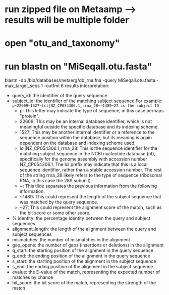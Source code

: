 # run zipped file on Metaamp --> results will be multiple folder
# open "otu_and_taxonomy"
# run blastn on "MiSeqall.otu.fasta" 
blastn -db /bio/databases/metaerg/db_rna.fna -query MiSeqall.otu.fasta -max_target_seqs 1 -outfmt 6 
results interpretation:
*	query_id: the identifier of the query sequence
*	subject_id: the identifier of the matching subject sequence
For example: `p~22609~1527~lcl|NZ_CP054306.1_rrna_28~~1489~27 is the subject ID`
    *	p: This letter may indicate the type of sequence, in this case perhaps "protein".
    *	22609: This may be an internal database identifier, which is not meaningful outside the specific database and its indexing scheme.
    *	1527: This may be another internal identifier or a reference to the sequence position within the database, but its meaning is again dependent on the database and indexing scheme used.
    *	lcl|NZ_CP054306.1_rrna_28: This is the sequence identifier for the matching subject sequence in the NCBI nucleotide database (nt), specifically for the genome assembly with accession number NZ_CP054306.1. The lcl prefix may indicate that this is a local sequence identifier, rather than a stable accession number. The rest of the string rrna_28 likely refers to the type of sequence (ribosomal RNA, in this case the 28S subunit).
    *	~: This tilde separates the previous information from the following information.
    *	~1489: This could represent the length of the subject sequence that was matched by the query sequence.
    *	~27: This could represent the alignment score of the match, such as the bit score or some other score.
*	% identity: the percentage identity between the query and subject sequences 
*	alignment_length: the length of the alignment between the query and subject sequences
*	mismatches: the number of mismatches in the alignment
*	gap_opens: the number of gaps (insertions or deletions) in the alignment
*	q_start: the starting position of the alignment in the query sequence
*	q_end: the ending position of the alignment in the query sequence
*	s_start: the starting position of the alignment in the subject sequence
*	s_end: the ending position of the alignment in the subject sequence
*	evalue: the E-value of the match, representing the expected number of matches by chance
*	bit_score: the bit score of the match, representing the strength of the match
